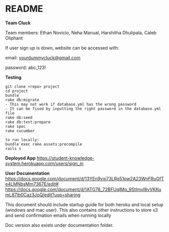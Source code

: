 # README

**Team Cluck**

Team members: Ethan Novicio, Neha Manual, Harshitha Dhulipala, Caleb Oliphant

If user sign up is down, website can be accessed with:

email: yourdummycluck@gmail.com

password: abc_123!


**Testing**
```
git clone <repo> project
cd project
bundle
rake db:migrate
- This may not work if database.yml has the wrong password
- It can be fixed by inputting the right password in the database.yml file
rake db:seed
rake db:test:prepare
rake spec
rake cucumber

to run locally:
bundle exec rake assets:precompile
rails s
```



**Deployed App**
https://student-knowledge-system.herokuapp.com/users/sign_in


**User Documentation**
https://docs.google.com/document/d/13YEn9vxi73LRq51pw2A23WnFRuGfTe4LMNbsMm7367E/edit#
https://docs.google.com/document/d/1ATG78_72BFUqlMq_9StImvI8vVKKumL87lb0Caz3JoQ/edit?usp=sharing

This document should include startup guide for both heroku and local setup (windows and mac user). This also contains other instructions to store s3 and send confirmation emails when running locally

Doc version also exists under documentation folder.
